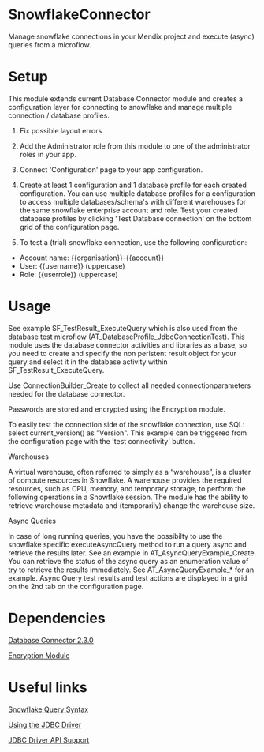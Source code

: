 # SnowflakeConnector
Manage snowflake connections in your Mendix project and execute (async) queries from a microflow.

# Setup
This module extends current Database Connector module and creates a configuration layer for connecting to snowflake and manage multiple connection / database profiles. 

1) Fix possible layout errors

2) Add the Administrator role from this module to one of the administrator roles in your app. 

3) Connect 'Configuration' page to your app configuration.

4) Create at least 1 configuration and 1 database profile for each created configuration. You can use multiple database profiles for a configuration to access multiple databases/schema's with different warehouses for the same snowflake enterprise account and role. Test your created database profiles by clicking 'Test Database connection' on the bottom grid of the configuration page.

5) To test a (trial) snowflake connection, use the following configuration: 

- Account name: {{organisation}}-{{account}}
- User: {{username}} (uppercase)
- Role: {{userrole}} (uppercase)
  
# Usage

See example SF_TestResult_ExecuteQuery which is also used from the database test microflow (AT_DatabaseProfile_JdbcConnectionTest). This module uses the database connector activities and libraries as a base, so you need to create and specify the non peristent result object for your query and select it in the database activity within SF_TestResult_ExecuteQuery.

Use ConnectionBuilder_Create to collect all needed connectionparameters needed for the database connector.

Passwords are stored and encrypted using the Encryption module.

To easily test the connection side of the snowflake connection, use SQL: select current_version() as "Version". This example can be triggered from the configuration page with the 'test connectivity' button.

Warehouses

A virtual warehouse, often referred to simply as a “warehouse”, is a cluster of compute resources in Snowflake. A warehouse provides the required resources, such as CPU, memory, and temporary storage, to perform the following operations in a Snowflake session. The module has the ability to retrieve warehouse metadata and (temporarily) change the warehouse size.

Async Queries

In case of long running queries, you have the possibilty to use the snowflake specific executeAsyncQuery method to run a query async and retrieve the results later. See an example in AT_AsyncQueryExample_Create. You can retrieve the status of the async query as an enumeration value of try to retrieve the results immediately. See AT_AsyncQueryExample_* for an example. Async Query test results and test actions are displayed in a grid on the 2nd tab on the configuration page.

# Dependencies

[Database Connector 2.3.0](https://github.com/mendix/database-connector)

[Encryption Module](https://appstore.home.mendix.com/link/app/1011/)

# Useful links

[Snowflake Query Syntax](https://docs.snowflake.com/en/sql-reference/constructs.html)

[Using the JDBC Driver](https://docs.snowflake.com/en/user-guide/jdbc-using.html)

[JDBC Driver API Support](https://docs.snowflake.com/en/user-guide/jdbc-api.html)


